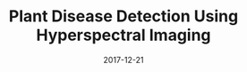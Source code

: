 ---
title: "Plant Disease Detection Using Hyperspectral Imaging"
collection: publications
permalink: /publication/2017_12_21_plantDiseaseDetectionUsingHyperspectralImaging
excerpt: ''
date: 2017-12-21
venue: 'DICTA 2017'
paperurl: 'https://ieeexplore.ieee.org/abstract/document/8227476'
citation: 'Moghadam, P., Ward, D., Goan, E., Jayawardena, S., Sikka, P. and Hernandez, E., 2017, November. Plant disease detection using hyperspectral imaging. In 2017 International Conference on Digital Image Computing: Techniques and Applications (DICTA) (pp. 1-8). IEEE.'
---
